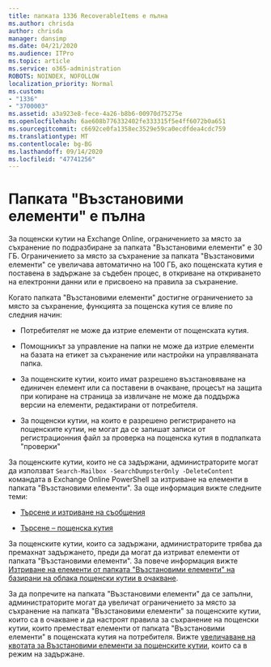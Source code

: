 ```yaml
---
title: папката 1336 RecoverableItems е пълна
ms.author: chrisda
author: chrisda
manager: dansimp
ms.date: 04/21/2020
ms.audience: ITPro
ms.topic: article
ms.service: o365-administration
ROBOTS: NOINDEX, NOFOLLOW
localization_priority: Normal
ms.custom:
- "1336"
- "3700003"
ms.assetid: a3a923e8-fece-4a26-b8b6-00970d75275e
ms.openlocfilehash: 6ae608b776332402fe333315f5e4ff6072b0a651
ms.sourcegitcommit: c6692ce0fa1358ec3529e59ca0ecdfdea4cdc759
ms.translationtype: MT
ms.contentlocale: bg-BG
ms.lasthandoff: 09/14/2020
ms.locfileid: "47741256"
---
```

# <a name="the-recoverable-items-folder-is-full"></a>Папката "Възстановими елементи" е пълна

За пощенски кутии на Exchange Online, ограничението за място за съхранение по подразбиране за папката "Възстановими елементи" е 30 ГБ. Ограничението за място за съхранение за папката "Възстановими елементи" се увеличава автоматично на 100 ГБ, ако пощенската кутия е поставена в задържане за съдебен процес, в откриване на откриването на електронни данни или е присвоено на правила за съхранение.

Когато папката "Възстановими елементи" достигне ограничението за място за съхранение, функцията за пощенска кутия се влияе по следния начин:

- Потребителят не може да изтрие елементи от пощенската кутия.

- Помощникът за управление на папки не може да изтрие елементи на базата на етикет за съхранение или настройки на управляваната папка.

- За пощенските кутии, които имат разрешено възстановяване на единичен елемент или са поставени в очакване, процесът на защита при копиране на страница за извличане не може да поддържа версии на елементи, редактирани от потребителя.

- За пощенски кутии, на които е разрешено регистрирането на пощенските кутии, не могат да се запишат записи от регистрационния файл за проверка на пощенска кутия в подпапката "проверки"

За пощенските кутии, които не са задържани, администраторите могат да използват `Search-Mailbox -SearchDumpsterOnly -DeleteContent` командата в Exchange Online PowerShell за изтриване на елементи в папката "Възстановими елементи". За още информация вижте следните теми:

- [Търсене и изтриване на съобщения](https://docs.microsoft.com/microsoft-365/compliance/search-for-and-delete-messagesadmin-help)

- [Търсене – пощенска кутия](https://docs.microsoft.com/powershell/module/exchange/mailboxes/Search-Mailbox)

За пощенските кутии, които са задържани, администраторите трябва да премахнат задържането, преди да могат да изтриват елементи от папката "Възстановими елементи". За повече информация вижте [Изтриване на елементи от папката "Възстановими елементи" на базирани на облака пощенски кутии в очакване](https://docs.microsoft.com/microsoft-365/compliance/delete-items-in-the-recoverable-items-folder-of-mailboxes-on-hold).

За да попречите на папката "Възстановими елементи" да се запълни, администраторите могат да увеличат ограничението за място за съхранение на папката "Възстановими елементи" за пощенските кутии, които са в очакване и да настроят правила за съхранение на пощенски кутии, които преместват елементи от папката "Възстановими елементи" в пощенската кутия на потребителя. Вижте [увеличаване на квотата за Възстановими елементи за пощенските кутии](https://docs.microsoft.com/microsoft-365/compliance/increase-the-recoverable-quota-for-mailboxes-on-hold), които са в режим на задържане.
